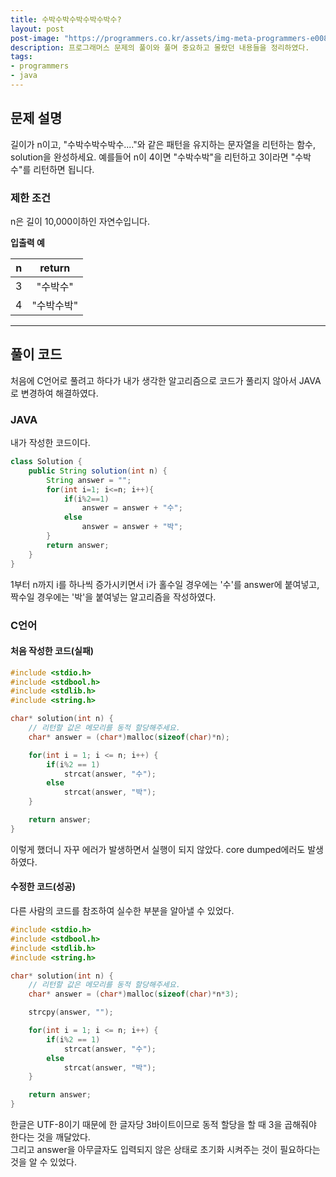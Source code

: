 ```yaml
---
title: 수박수박수박수박수박수?
layout: post
post-image: "https://programmers.co.kr/assets/img-meta-programmers-e00862a7c9acd8ef5164f8c85b3ab0127d083ab59b3a98d7219690bd3570bf35.png"
description: 프로그래머스 문제의 풀이와 풀며 중요하고 몰랐던 내용들을 정리하였다.
tags:
- programmers
- java
---
```

## 문제 설명
길이가 n이고, "수박수박수박수...."와 같은 패턴을 유지하는 문자열을 리턴하는 함수, solution을 완성하세요. 예를들어 n이 4이면 "수박수박"을 리턴하고 3이라면 "수박수"를 리턴하면 됩니다.

### 제한 조건
n은 길이 10,000이하인 자연수입니다.    

**입출력 예**

|n|	return|
|:---:|:----:|
|3|	"수박수"|
|4	|"수박수박"|

*************

## 풀이 코드
처음에 C언어로 풀려고 하다가 내가 생각한 알고리즘으로 코드가 풀리지 않아서 JAVA로 변경하여 해결하였다.
### JAVA
내가 작성한 코드이다.
```java
class Solution {
    public String solution(int n) {
        String answer = "";
        for(int i=1; i<=n; i++){
            if(i%2==1)
                answer = answer + "수";
            else
                answer = answer + "박";
        }
        return answer;
    }
}

```
1부터 n까지 i를 하나씩 증가시키면서 i가 홀수일 경우에는 '수'를 answer에 붙여넣고, 짝수일 경우에는 '박'을 붙여넣는 알고리즘을 작성하였다.

### C언어
#### 처음 작성한 코드(실패)
```c
#include <stdio.h>
#include <stdbool.h>
#include <stdlib.h>
#include <string.h>

char* solution(int n) {
    // 리턴할 값은 메모리를 동적 할당해주세요.
    char* answer = (char*)malloc(sizeof(char)*n);

    for(int i = 1; i <= n; i++) {
        if(i%2 == 1)
            strcat(answer, "수");
        else 
            strcat(answer, "박");
    }

    return answer;
}
```
이렇게 했더니 자꾸 에러가 발생하면서 실행이 되지 않았다.
core dumped에러도 발생하였다.
#### 수정한 코드(성공)
다른 사람의 코드를 참조하여 실수한 부분을 알아낼 수 있었다.
```c
#include <stdio.h>
#include <stdbool.h>
#include <stdlib.h>
#include <string.h>

char* solution(int n) {
    // 리턴할 값은 메모리를 동적 할당해주세요.
    char* answer = (char*)malloc(sizeof(char)*n*3);

    strcpy(answer, "");

    for(int i = 1; i <= n; i++) {
        if(i%2 == 1)
            strcat(answer, "수");
        else 
            strcat(answer, "박");
    }

    return answer;
}
```
한글은 UTF-8이기 때문에 한 글자당 3바이트이므로 동적 할당을 할 때 3을 곱해줘야 한다는 것을 깨달았다.<br>
그리고 answer을 아무글자도 입력되지 않은 상태로 초기화 시켜주는 것이 필요하다는 것을 알 수 있었다.